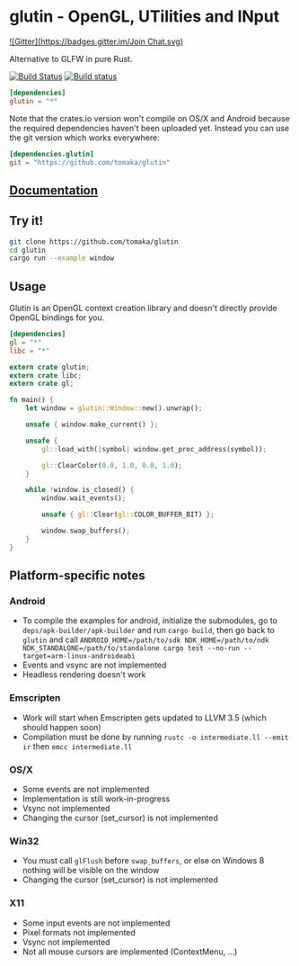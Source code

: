 # glutin -  OpenGL, UTilities and INput
[![Gitter](https://badges.gitter.im/Join Chat.svg)](https://gitter.im/tomaka/glutin?utm_source=badge&utm_medium=badge&utm_campaign=pr-badge&utm_content=badge)

Alternative to GLFW in pure Rust.

[![Build Status](https://travis-ci.org/tomaka/glutin.png?branch=master)](https://travis-ci.org/tomaka/glutin)
[![Build status](https://ci.appveyor.com/api/projects/status/cv5xewg3uchb3854/branch/master?svg=true)](https://ci.appveyor.com/project/tomaka/glutin/branch/master)

```toml
[dependencies]
glutin = "*"
```

Note that the crates.io version won't compile on OS/X and Android because the required dependencies haven't been uploaded yet. Instead you can use the git version which works everywhere:

```toml
[dependencies.glutin]
git = "https://github.com/tomaka/glutin"
```

## [Documentation](http://tomaka.github.io/glutin/)

## Try it!

```bash
git clone https://github.com/tomaka/glutin
cd glutin
cargo run --example window
```

## Usage

Glutin is an OpenGL context creation library and doesn't directly provide OpenGL bindings for you.

```toml
[dependencies]
gl = "*"
libc = "*"
```

```rust
extern crate glutin;
extern crate libc;
extern crate gl;

fn main() {
    let window = glutin::Window::new().unwrap();

    unsafe { window.make_current() };

    unsafe {
        gl::load_with(|symbol| window.get_proc_address(symbol));

        gl::ClearColor(0.0, 1.0, 0.0, 1.0);
    }

    while !window.is_closed() {
        window.wait_events();

        unsafe { gl::Clear(gl::COLOR_BUFFER_BIT) };

        window.swap_buffers();
    }
}
```

## Platform-specific notes

### Android

 - To compile the examples for android, initialize the submodules, go to `deps/apk-builder/apk-builder` and run `cargo build`, then go back to `glutin` and call `ANDROID_HOME=/path/to/sdk NDK_HOME=/path/to/ndk NDK_STANDALONE=/path/to/standalone cargo test --no-run --target=arm-linux-androideabi`
 - Events and vsync are not implemented
 - Headless rendering doesn't work

### Emscripten

 - Work will start when Emscripten gets updated to LLVM 3.5 (which should happen soon)
 - Compilation must be done by running `rustc -o intermediate.ll --emit ir` then `emcc intermediate.ll`

### OS/X

 - Some events are not implemented
 - Implementation is still work-in-progress
 - Vsync not implemented
 - Changing the cursor (set_cursor) is not implemented

### Win32

 - You must call `glFlush` before `swap_buffers`, or else on Windows 8 nothing will be visible on the window
 - Changing the cursor (set_cursor) is not implemented

### X11

 - Some input events are not implemented
 - Pixel formats not implemented
 - Vsync not implemented
 - Not all mouse cursors are implemented (ContextMenu, ...)
